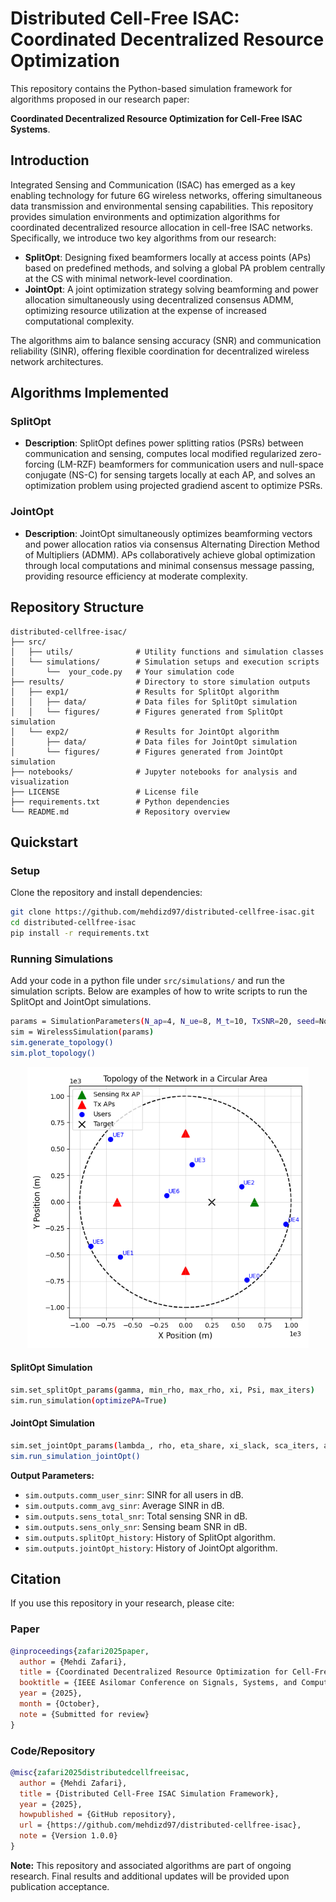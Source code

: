 # Distributed Cell-Free ISAC: Coordinated Decentralized Resource Optimization

This repository contains the Python-based simulation framework for algorithms proposed in our research paper:

**Coordinated Decentralized Resource Optimization for Cell-Free ISAC Systems**.

## Introduction

Integrated Sensing and Communication (ISAC) has emerged as a key enabling technology for future 6G wireless networks, offering simultaneous data transmission and environmental sensing capabilities.
This repository provides simulation environments and optimization algorithms for coordinated decentralized resource allocation in cell-free ISAC networks.
Specifically, we introduce two key algorithms from our research:

- **SplitOpt**: Designing fixed beamformers locally at access points (APs) based on predefined methods, and solving a global PA problem centrally at the CS with minimal network-level coordination.
- **JointOpt**: A joint optimization strategy solving beamforming and power allocation simultaneously using decentralized consensus ADMM, optimizing resource utilization at the expense of increased computational complexity.

The algorithms aim to balance sensing accuracy (SNR) and communication reliability (SINR), offering flexible coordination for decentralized wireless network architectures.

## Algorithms Implemented

### SplitOpt

- **Description**: SplitOpt defines power splitting ratios (PSRs) between communication and sensing, computes local modified regularized zero-forcing (LM-RZF) beamformers for communication users and null-space conjugate (NS-C) for sensing targets locally at each AP, and solves an optimization problem using projected gradiend ascent to optimize PSRs.
### JointOpt

- **Description**: JointOpt simultaneously optimizes beamforming vectors and power allocation ratios via consensus Alternating Direction Method of Multipliers (ADMM). APs collaboratively achieve global optimization through local computations and minimal consensus message passing, providing resource efficiency at moderate complexity.

## Repository Structure

```
distributed-cellfree-isac/
├── src/
│   ├── utils/              # Utility functions and simulation classes
│   └── simulations/        # Simulation setups and execution scripts
│       └──  your_code.py   # Your simulation code
├── results/                # Directory to store simulation outputs
│   ├── exp1/               # Results for SplitOpt algorithm
│   │   ├── data/           # Data files for SplitOpt simulation
│   │   └── figures/        # Figures generated from SplitOpt simulation
│   └── exp2/               # Results for JointOpt algorithm
│       ├── data/           # Data files for JointOpt simulation
│       └── figures/        # Figures generated from JointOpt simulation
├── notebooks/              # Jupyter notebooks for analysis and visualization
├── LICENSE                 # License file
├── requirements.txt        # Python dependencies
└── README.md               # Repository overview
```

## Quickstart

### Setup
Clone the repository and install dependencies:

```bash
git clone https://github.com/mehdizd97/distributed-cellfree-isac.git
cd distributed-cellfree-isac
pip install -r requirements.txt
```

### Running Simulations
Add your code in a python file under `src/simulations/` and run the simulation scripts.
Below are examples of how to write scripts to run the SplitOpt and JointOpt simulations.

```bash
params = SimulationParameters(N_ap=4, N_ue=8, M_t=10, TxSNR=20, seed=None)
sim = WirelessSimulation(params)
sim.generate_topology()
sim.plot_topology()
```

[//]: # (![System Model]&#40;results/exp1/figures/exp1_topology.png&#41;)
<p align="center">
  <img src="results/exp1/figures/exp1_topology.png" alt="Topology" width="450"/>
</p>

#### SplitOpt Simulation
```bash
sim.set_splitOpt_params(gamma, min_rho, max_rho, xi, Psi, max_iters)
sim.run_simulation(optimizePA=True)
```

#### JointOpt Simulation
```bash
sim.set_jointOpt_params(lambda_, rho, eta_share, xi_slack, sca_iters, admm_iters)
sim.run_simulation_jointOpt()
```

**Output Parameters:**

- `sim.outputs.comm_user_sinr`: SINR for all users in dB.
- `sim.outputs.comm_avg_sinr`: Average SINR in dB.
- `sim.outputs.sens_total_snr`: Total sensing SNR in dB.
- `sim.outputs.sens_only_snr`: Sensing beam SNR in dB.
- `sim.outputs.splitOpt_history`: History of SplitOpt algorithm.
- `sim.outputs.jointOpt_history`: History of JointOpt algorithm.

## Citation

If you use this repository in your research, please cite:

### Paper
```bibtex
@inproceedings{zafari2025paper,
  author = {Mehdi Zafari},
  title = {Coordinated Decentralized Resource Optimization for Cell-Free ISAC Systems},
  booktitle = {IEEE Asilomar Conference on Signals, Systems, and Computers},
  year = {2025},
  month = {October},
  note = {Submitted for review}
}
```

### Code/Repository
```bibtex
@misc{zafari2025distributedcellfreeisac,
  author = {Mehdi Zafari},
  title = {Distributed Cell-Free ISAC Simulation Framework},
  year = {2025},
  howpublished = {GitHub repository},
  url = {https://github.com/mehdizd97/distributed-cellfree-isac},
  note = {Version 1.0.0}
}
```

**Note:** This repository and associated algorithms are part of ongoing research. Final results and additional updates will be provided upon publication acceptance.

